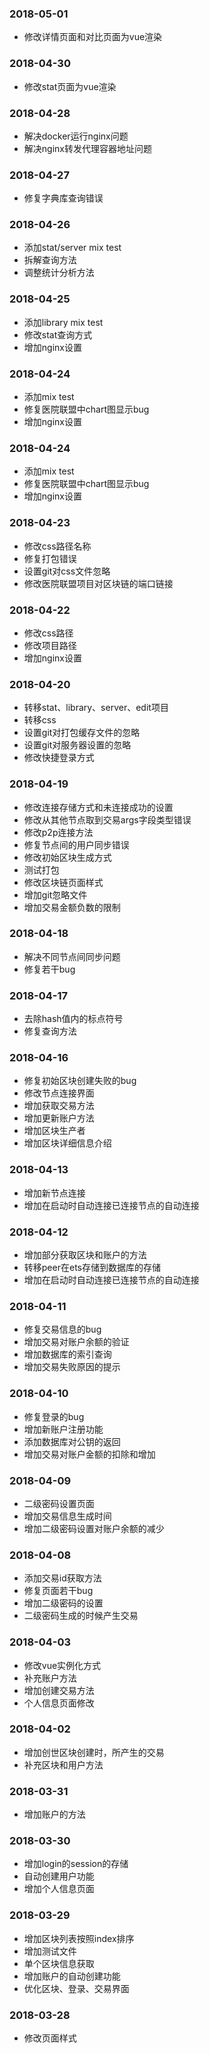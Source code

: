 ### 2018-05-01
* 修改详情页面和对比页面为vue渲染
### 2018-04-30
* 修改stat页面为vue渲染
### 2018-04-28
* 解决docker运行nginx问题
* 解决nginx转发代理容器地址问题
### 2018-04-27
* 修复字典库查询错误
### 2018-04-26
* 添加stat/server mix test
* 拆解查询方法
* 调整统计分析方法
### 2018-04-25
* 添加library mix test
* 修改stat查询方式
* 增加nginx设置
### 2018-04-24
* 添加mix test
* 修复医院联盟中chart图显示bug
* 增加nginx设置
### 2018-04-24
* 添加mix test
* 修复医院联盟中chart图显示bug
* 增加nginx设置
### 2018-04-23
* 修改css路径名称
* 修复打包错误
* 设置git对css文件忽略
* 修改医院联盟项目对区块链的端口链接
### 2018-04-22
* 修改css路径
* 修改项目路径
* 增加nginx设置
### 2018-04-20
* 转移stat、library、server、edit项目
* 转移css
* 设置git对打包缓存文件的忽略
* 设置git对服务器设置的忽略
* 修改快捷登录方式
### 2018-04-19
* 修改连接存储方式和未连接成功的设置
* 修改从其他节点取到交易args字段类型错误
* 修改p2p连接方法
* 修复节点间的用户同步错误
* 修改初始区块生成方式
* 测试打包
* 修改区块链页面样式
* 增加git忽略文件
* 增加交易金额负数的限制
### 2018-04-18
* 解决不同节点间同步问题
* 修复若干bug
### 2018-04-17
* 去除hash值内的标点符号
* 修复查询方法
### 2018-04-16
* 修复初始区块创建失败的bug
* 修改节点连接界面
* 增加获取交易方法
* 增加更新账户方法
* 增加区块生产者
* 增加区块详细信息介绍
### 2018-04-13
* 增加新节点连接
* 增加在启动时自动连接已连接节点的自动连接
### 2018-04-12
* 增加部分获取区块和账户的方法
* 转移peer在ets存储到数据库的存储
* 增加在启动时自动连接已连接节点的自动连接
### 2018-04-11
* 修复交易信息的bug
* 增加交易对账户余额的验证
* 增加数据库的索引查询
* 增加交易失败原因的提示
### 2018-04-10
* 修复登录的bug
* 增加新账户注册功能
* 添加数据库对公钥的返回
* 增加交易对账户金额的扣除和增加
### 2018-04-09
* 二级密码设置页面
* 增加交易信息生成时间
* 增加二级密码设置对账户余额的减少
### 2018-04-08
* 添加交易id获取方法
* 修复页面若干bug
* 增加二级密码的设置
* 二级密码生成的时候产生交易
### 2018-04-03
* 修改vue实例化方式
* 补充账户方法
* 增加创建交易方法
* 个人信息页面修改
### 2018-04-02
* 增加创世区块创建时，所产生的交易
* 补充区块和用户方法
### 2018-03-31
* 增加账户的方法
### 2018-03-30
* 增加login的session的存储
* 自动创建用户功能
* 增加个人信息页面
### 2018-03-29
* 增加区块列表按照index排序
* 增加测试文件
* 单个区块信息获取
* 增加账户的自动创建功能
* 优化区块、登录、交易界面
### 2018-03-28
* 修改页面样式
